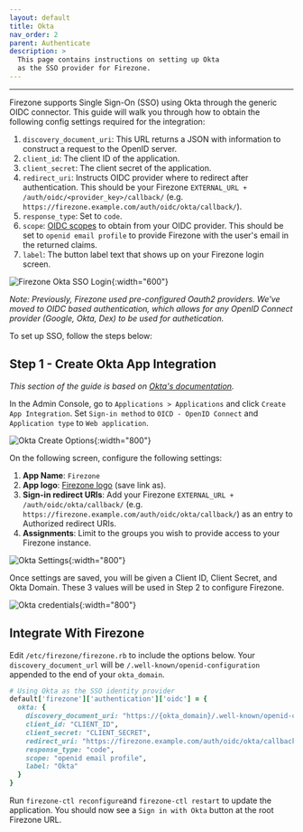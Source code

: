 ```yaml
---
layout: default
title: Okta
nav_order: 2
parent: Authenticate
description: >
  This page contains instructions on setting up Okta
  as the SSO provider for Firezone.
---
```

---

Firezone supports Single Sign-On (SSO) using Okta
through the generic OIDC connector. This guide will walk you through how to
obtain the following config settings required for the integration:

1. `discovery_document_uri`: This URL returns a JSON with information to
construct a request to the OpenID server.
1. `client_id`: The client ID of the application.
1. `client_secret`: The client secret of the application.
1. `redirect_uri`: Instructs OIDC provider where to redirect after authentication.
This should be your Firezone `EXTERNAL_URL + /auth/oidc/<provider_key>/callback/`
(e.g. `https://firezone.example.com/auth/oidc/okta/callback/`).
1. `response_type`: Set to `code`.
1. `scope`: [OIDC scopes](https://openid.net/specs/openid-connect-basic-1_0.html#Scopes)
to obtain from your OIDC provider. This should be set to `openid email profile`
to provide Firezone with the user's email in the returned claims.
1. `label`: The button label text that shows up on your Firezone login screen.

![Firezone Okta SSO Login](https://user-images.githubusercontent.com/52545545/156855886-5a4a0da7-065c-4ec1-af33-583dff4dbb72.gif){:width="600"}

_Note: Previously, Firezone used pre-configured Oauth2 providers. We've moved to
OIDC based authentication, which allows for any OpenID Connect provider
(Google, Okta, Dex) to be used for authetication._

To set up SSO, follow the steps below:

## Step 1 - Create Okta App Integration

_This section of the guide is based on
[Okta's documentation](https://help.okta.com/en/prod/Content/Topics/Apps/Apps_App_Integration_Wizard_OIDC.htm)._

In the Admin Console, go to `Applications > Applications` and click `Create App Integration`.
Set `Sign-in method` to `OICD - OpenID Connect` and `Application type` to `Web application`.

![Okta Create Options](https://user-images.githubusercontent.com/52545545/168918378-0dd9f705-2544-412d-bbbe-4a7cd9253907.png){:width="800"}

On the following screen, configure the following settings:

1. **App Name**: `Firezone`
1. **App logo**:
[Firezone logo](https://user-images.githubusercontent.com/52545545/155907625-a4f6c8c2-3952-488d-b244-3c37400846cf.png)
(save link as).
1. **Sign-in redirect URIs**: Add your Firezone `EXTERNAL_URL + /auth/oidc/okta/callback/`
(e.g. `https://firezone.example.com/auth/oidc/okta/callback/`) as an entry to
Authorized redirect URIs.
1. **Assignments**:
Limit to the groups you wish to provide access to your Firezone instance.

![Okta Settings](https://user-images.githubusercontent.com/52545545/168918397-0d948838-d6f0-442d-9ef9-035108e2a1f8.png){:width="800"}

Once settings are saved, you will be given a Client ID, Client Secret, and Okta Domain.
These 3 values will be used in Step 2 to configure Firezone.

![Okta credentials](https://user-images.githubusercontent.com/52545545/168918391-cfdc7c8c-6b58-4780-8588-3d3b8c51bce1.png){:width="800"}

## Integrate With Firezone

Edit `/etc/firezone/firezone.rb` to include the options below. Your `discovery_document_url`
will be `/.well-known/openid-configuration` appended to the end of your `okta_domain`.

```ruby
# Using Okta as the SSO identity provider
default['firezone']['authentication']['oidc'] = {
  okta: {
    discovery_document_uri: "https://{okta_domain}/.well-known/openid-configuration",
    client_id: "CLIENT_ID",
    client_secret: "CLIENT_SECRET",
    redirect_uri: "https://firezone.example.com/auth/oidc/okta/callback",
    response_type: "code",
    scope: "openid email profile",
    label: "Okta"
  }
}
```

Run `firezone-ctl reconfigure`and `firezone-ctl restart` to update the application.
You should now see a `Sign in with Okta` button at the root Firezone URL.
